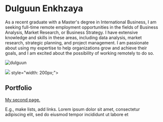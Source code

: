 # Dulguun Enkhzaya

As a recent graduate with a Master's degree in International Business, I am seeking full-time remote employment opportunities in the fields of Business Analysis, Market Research, or Business Strategy. I have extensive knowledge and skills in these areas, including data analysis, market research, strategic planning, and project management. I am passionate about using my expertise to help organizations grow and achieve their goals, and I am excited about the possibility of working remotely to do so.

![dulguun](https://user-images.githubusercontent.com/129211992/228340205-03131cb6-c9aa-4d24-98f6-94437cf30094.jpeg)

<img src="(https://user-images.githubusercontent.com/129211992/228340205-03131cb6-c9aa-4d24-98f6-94437cf30094.jpeg)">
style="width: 200px;">



## Portfolio



[My second page.](https://dulguunenkhzaya.github.io/Dulguun/second/)

E.g., make lists, add links.
   Lorem ipsum dolor sit amet, consectetur adipiscing elit, sed do eiusmod tempor incididunt ut labore et

